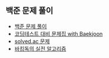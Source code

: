 ## 백준 문제 풀이
- [백준 문제 풀이](baekjoon1)
- [코딩테스트 대비 문제집 with Baekjoon](코딩테스트_대비_문제집(with_Baekjoon))
- [solved.ac 문제](solved.ac_문제)
- [바킹독의 실전 알고리즘](Algorithm_study)
